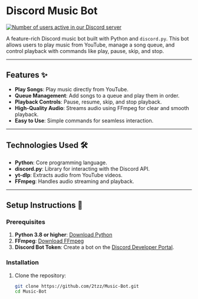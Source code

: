 # Discord Music Bot 

<a href="https://discord.gg/N2DNh4Br5X"><img src="https://img.shields.io/discord/1142044630909726760?logo=discord&logoColor=white&label=discord" alt="Number of users active in our Discord server"/></a>



A feature-rich Discord music bot built with Python and `discord.py`. This bot allows users to play music from YouTube, manage a song queue, and control playback with commands like play, pause, skip, and stop.

---

## Features ✨
- **Play Songs**: Play music directly from YouTube.
- **Queue Management**: Add songs to a queue and play them in order.
- **Playback Controls**: Pause, resume, skip, and stop playback.
- **High-Quality Audio**: Streams audio using FFmpeg for clear and smooth playback.
- **Easy to Use**: Simple commands for seamless interaction.

---

## Technologies Used 🛠️
- **Python**: Core programming language.
- **discord.py**: Library for interacting with the Discord API.
- **yt-dlp**: Extracts audio from YouTube videos.
- **FFmpeg**: Handles audio streaming and playback.

---

## Setup Instructions 🚀

### Prerequisites
1. **Python 3.8 or higher**: [Download Python](https://www.python.org/downloads/)
2. **FFmpeg**: [Download FFmpeg](https://ffmpeg.org/download.html)
3. **Discord Bot Token**: Create a bot on the [Discord Developer Portal](https://discord.com/developers/applications).

### Installation
1. Clone the repository:
   ```bash
   git clone https://github.com/2tzz/Music-Bot.git
   cd Music-Bot
